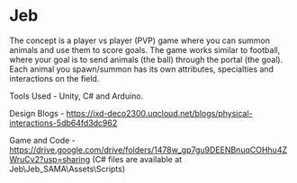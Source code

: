 # Jeb
The concept is a player vs player (PVP) game where you can summon animals and use them to score
goals. The game works similar to football, where your goal is to send animals (the ball) through the
portal (the goal). Each animal you spawn/summon has its own attributes, specialties and
interactions on the field.

Tools Used - Unity, C# and Arduino. 

Design Blogs - https://ixd-deco2300.uqcloud.net/blogs/physical-interactions-5db64fd3dc962

Game and Code - https://drive.google.com/drive/folders/1478w_gp7gu9DEENBnuqCOHhu4ZWruCv2?usp=sharing
(C# files are available at Jeb\Jeb_SAMA\Assets\Scripts)
